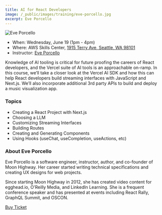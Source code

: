 ```yaml
---
title: AI for React Developers
image: /_public/images/training/eve-porcello.jpg
excerpt: Eve Porcello
---
```

![Eve Porcello](/_public/images/sharing/2024/trainings/ai-for-react-developers.png)

* When: Wednesday, June 19 (1pm - 4pm)
* Where: AWS Skills Center, [1915 Terry Ave, Seattle, WA 98101](https://goo.gl/maps/QT1UkJ9iq9cWGiJ36)
* Instructor: [Eve Porcello](https://twitter.com/eveporcello)

Knowledge of AI tooling is critical for future proofing the careers of React developers, and the Vercel suite of AI tools is an approachable on-ramp. In this course, we’ll take a closer look at the Vercel AI SDK and how this can help React developers build streaming interfaces with JavaScript and Next.js. We’ll also incorporate additional 3rd party APIs to build and deploy a music visualization app.

### Topics

* Creating a React Project with Next.js
* Choosing a LLM
* Customizing Streaming Interfaces
* Building Routes
* Creating and Generating Components 
* Using Hooks (useChat, useCompletion, useActions, etc)

### About Eve Porcello

Eve Porcello is a software engineer, instructor, author, and co-founder of Moon Highway. Her career started writing technical specifications and creating UX designs for web projects.

Since starting Moon Highway in 2012, she has created video content for egghead.io, O'Reilly Media, and LinkedIn Learning. She is a frequent conference speaker and has presented at events including React Rally, GraphQL Summit, and OSCON.

<div class="cta"><a href="/2024/tickets">Buy Ticket</a></div>

